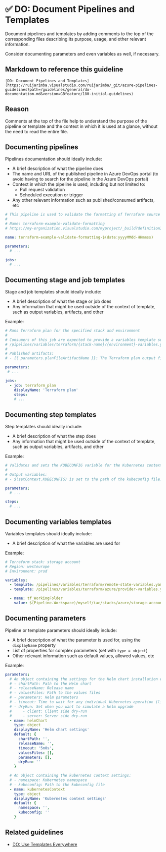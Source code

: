 # ✅ DO: Document Pipelines and Templates

Document pipelines and templates by adding comments to the top of the corresponding
files describing its purpose, usage, and other relevant information.

Consider documenting parameters and even variables as well, if necessary.

## Markdown to reference this guideline

```plaintext
[DO: Document Pipelines and Templates](https://ruijarimba.visualstudio.com/ruijarimba/_git/azure-pipelines-guidelines?path=/guidelines/general/do-documentation.md&version=GBfeature/180-initial-guidelines)
```

## Reason

Comments at the top of the file help to understand the purpose of the pipeline or
template and the context in which it is used at a glance, without the need to
read the entire file.

## Documenting pipelines

Pipelines documentation should ideally include:

- A brief description of what the pipeline does
- The name and URL of the published pipeline in Azure DevOps portal (to avoid
having to search for the pipeline in the Azure DevOps portal)
- Context in which the pipeline is used, including but not limited to:
  - Pull request validation
  - Scheduled execution or trigger
- Any other relevant information such as published/consumed artifacts, etc

```yaml
# This pipeline is used to validate the formatting of Terraform source code
#
# Name: terraform-example-validate-formatting
# https://my-organization.visualstudio.com/myproject/_build?definitionId=123456

name: terraform-example-validate-formatting-$(date:yyyyMMdd-HHmmss)

parameters:
  # ...

jobs:
  # ...
```

## Documenting stage and job templates

Stage and job templates should ideally include:

- A brief description of what the stage or job does
- Any information that might be used outside of the context of template, such as
output variables, artifacts, and other

Example:

```yaml
# Runs Terraform plan for the specified stack and environment
#
# Consumers of this job are expected to provide a variables template such as:
# /pipelines/variables/terraform/{stack-name}/{environment}-variables.yaml
#
# Published artifacts:
# - {{ parameters.planFileArtifactName }}: The Terraform plan output file

parameters:
 # ...

jobs:
  - job: terraform_plan
    displayName: 'Terraform plan'
    steps:
    # ...
```

## Documenting step templates

Step templates should ideally include:

- A brief description of what the step does
- Any information that might be used outside of the context of template, such
as output variables, artifacts, and other

Example:
  
```yaml
# Validates and sets the KUBECONFIG variable for the Kubernetes context.
#
# Output variables:
# - $(setContext.KUBECONFIG) is set to the path of the kubeconfig file.

parameters:
  # ...

steps:
  # ...
```

## Documenting variables templates

Variables templates should ideally include:

- A brief description of what the variables are used for

Example:

```yaml
# Terraform stack: storage account
# Region: westeurope
# Environment: prod

variables:
  - template: /pipelines/variables/terraform/remote-state-variables.yaml
  - template: /pipelines/variables/terraform/azure/provider-variables.yaml

  - name: tf_WorkingFolder
    value: $(Pipeline.Workspace)/myself/iac/stacks/azure/storage-account/westeurope/prod
```

## Documenting parameters

Pipeline or template parameters should ideally include:

- A brief description of what the parameter is used for, using the `displayName`
property
- List of properties for complex parameters (set with `type = object`)
- Other relevant information such as default values, allowed values, etc

Example:

```yaml
parameters:
  # An object containing the settings for the Helm chart installation or upgrade:
  # - chartPath: Path to the Helm chart
  # - releaseName: Release name
  # - valuesFiles: Path to the values files
  # - parameters: Helm parameters
  # - timeout: Time to wait for any individual Kubernetes operation (like Jobs for hooks) (default 5m0s)
  # - dryRun: Set when you want to simulate a helm upgrade
  #     - client: Client side dry-run
  #     - server: Server side dry-run
  - name: helmChart
    type: object
    displayName: 'Helm chart settings'
    default: {
      chartPath: '',
      releaseName: '',
      timeout: '5m0s',
      valuesFiles: [],
      parameters: [],
      dryRun: ''
    }

  # An object containing the kubernetes context settings:
  # - namespace: Kubernetes namespace
  # - kubeconfig: Path to the kubeconfig file
  - name: kubernetesContext
    type: object
    displayName: 'Kubernetes context settings'
    default: {
      namespace: '',
      kubeconfig: ''
    }
```

## Related guidelines

- [DO: Use Templates Everywhere](/guidelines/general/do-templates-everywhere.md)
